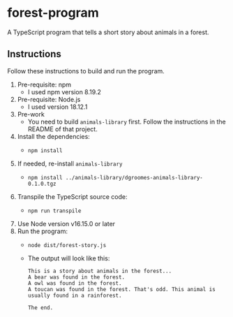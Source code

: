 # forest-program

A TypeScript program that tells a short story about animals in a forest.


## Instructions

Follow these instructions to build and run the program.

1. Pre-requisite: npm
   * I used npm version 8.19.2
2. Pre-requisite: Node.js
   * I used version 18.12.1
3. Pre-work
    * You need to build `animals-library` first. Follow the instructions in the README of that project.
4. Install the dependencies:
    * ```shell
      npm install
      ```
5. If needed, re-install `animals-library`
    * ```shell
      npm install ../animals-library/dgroomes-animals-library-0.1.0.tgz
      ```
6. Transpile the TypeScript source code:
    * ```shell
      npm run transpile
      ```
7. Use Node version v16.15.0 or later
8. Run the program:
    * ```shell
      node dist/forest-story.js
      ```
    * The output will look like this:
      ```text
      This is a story about animals in the forest...
      A bear was found in the forest.
      A owl was found in the forest.
      A toucan was found in the forest. That's odd. This animal is usually found in a rainforest.
      
      The end.
      ```
